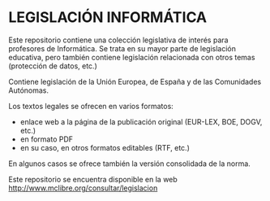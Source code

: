# LEGISLACIÓN INFORMÁTICA

Este repositorio contiene una colección legislativa de interés para profesores de Informática. Se trata en su mayor parte de legislación educativa, pero también contiene legislación relacionada con otros temas (protección de datos, etc.)

Contiene legislación de la Unión Europea, de España y de las Comunidades Autónomas.

Los textos legales se ofrecen en varios formatos:
-   enlace web a la página de la publicación original (EUR-LEX, BOE, DOGV, etc.)
-   en formato PDF
-   en su caso, en otros formatos editables (RTF, etc.)

En algunos casos se ofrece también la versión consolidada de la norma.

Este repositorio se encuentra disponible en la web http://www.mclibre.org/consultar/legislacion

